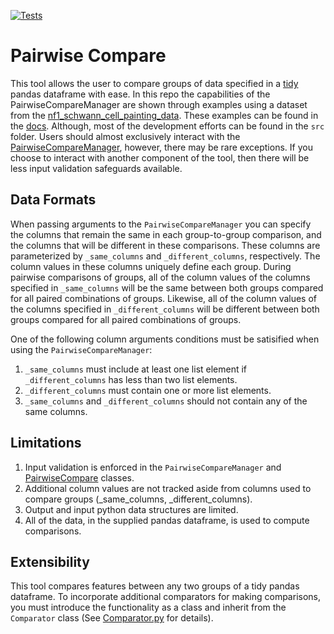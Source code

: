 [![Tests](https://github.com/WayScience/pairwise_compare/actions/workflows/python-app.yml/badge.svg)](https://github.com/WayScience/pairwise_compare/actions/workflows/python-app.yml)
# Pairwise Compare
This tool allows the user to compare groups of data specified in a [tidy](https://tidyr.tidyverse.org/articles/tidy-data.html) pandas dataframe with ease.
In this repo the capabilities of the PairwiseCompareManager are shown through examples using a dataset from the [nf1_schwann_cell_painting_data](https://github.com/WayScience/nf1_schwann_cell_painting_data).
These examples can be found in the [docs](https://github.com/WayScience/pairwise_compare/tree/main/docs).
Although, most of the development efforts can be found in the `src` folder.
Users should almost exclusively interact with the [PairwiseCompareManager](https://github.com/WayScience/pairwise_compare/blob/main/src/comparison_tools/PairwiseCompareManager.py), however, there may be rare exceptions.
If you choose to interact with another component of the tool, then there will be less input validation safeguards available.

## Data Formats
When passing arguments to the `PairwiseCompareManager` you can specify the columns that remain the same in each group-to-group comparison, and the columns that will be different in these comparisons.
These columns are parameterized by `_same_columns` and `_different_columns`, respectively.
The column values in these columns uniquely define each group.
During pairwise comparisons of groups, all of the column values of the columns specified in `_same_columns` will be the same between both groups compared for all paired combinations of groups.
Likewise, all of the column values of the columns specified in `_different_columns` will be different between both groups compared for all paired combinations of groups.

One of the following column arguments conditions must be satisified when using the `PairwiseCompareManager`:
1. `_same_columns` must include at least one list element if `_different_columns` has less than two list elements.
2. `_different_columns` must contain one or more list elements.
3. `_same_columns` and `_different_columns` should not contain any of the same columns.

## Limitations
1. Input validation is enforced in the `PairwiseCompareManager` and [PairwiseCompare](https://github.com/WayScience/pairwise_compare/blob/main/src/comparison_tools/PairwiseCompare.py) classes.
2. Additional column values are not tracked aside from columns used to compare groups (_same_columns, _different_columns).
3. Output and input python data structures are limited.
4. All of the data, in the supplied pandas dataframe, is used to compute comparisons.

## Extensibility
This tool compares features between any two groups of a tidy pandas dataframe.
To incorporate additional comparators for making comparisons, you must introduce the functionality as a class and inherit from the `Comparator` class (See [Comparator.py](https://github.com/WayScience/pairwise_compare/blob/main/src/comparators/Comparator.py) for details).
